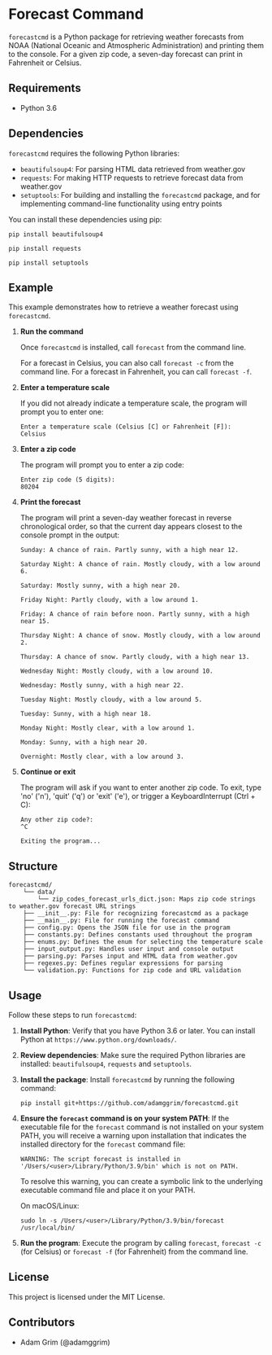 # Forecast Command

`forecastcmd` is a Python package for retrieving weather forecasts from NOAA (National Oceanic and Atmospheric Administration) and printing them to the console. For a given zip code, a seven-day forecast can print in Fahrenheit or Celsius.

## Requirements

- Python 3.6

## Dependencies

`forecastcmd` requires the following Python libraries:

- `beautifulsoup4`: For parsing HTML data retrieved from weather.gov
- `requests`: For making HTTP requests to retrieve forecast data from weather.gov
- `setuptools`: For building and installing the `forecastcmd` package, and for implementing command-line functionality using entry points

You can install these dependencies using pip:

`pip install beautifulsoup4`

`pip install requests`

`pip install setuptools`

## Example

This example demonstrates how to retrieve a weather forecast using `forecastcmd`.

1. **Run the command**

    Once `forecastcmd` is installed, call `forecast` from the command line.

    For a forecast in Celsius, you can also call `forecast -c` from the command line. For a forecast in Fahrenheit, you can call `forecast -f`.

2. **Enter a temperature scale**

    If you did not already indicate a temperature scale, the program will prompt you to enter one:

    ```
    Enter a temperature scale (Celsius [C] or Fahrenheit [F]):
    Celsius
    ```

3. **Enter a zip code**

    The program will prompt you to enter a zip code:
    
    ```
    Enter zip code (5 digits):
    80204
    ```

4. **Print the forecast**

    The program will print a seven-day weather forecast in reverse chronological order, so that the current day appears closest to the console prompt in the output:

    ```
    Sunday: A chance of rain. Partly sunny, with a high near 12.

    Saturday Night: A chance of rain. Mostly cloudy, with a low around 6.

    Saturday: Mostly sunny, with a high near 20.

    Friday Night: Partly cloudy, with a low around 1.

    Friday: A chance of rain before noon. Partly sunny, with a high near 15.

    Thursday Night: A chance of snow. Mostly cloudy, with a low around 2.

    Thursday: A chance of snow. Partly cloudy, with a high near 13.

    Wednesday Night: Mostly cloudy, with a low around 10.

    Wednesday: Mostly sunny, with a high near 22.

    Tuesday Night: Mostly cloudy, with a low around 5.

    Tuesday: Sunny, with a high near 18.

    Monday Night: Mostly clear, with a low around 1.

    Monday: Sunny, with a high near 20.

    Overnight: Mostly clear, with a low around 3.
    ```

5. **Continue or exit**

    The program will ask if you want to enter another zip code. To exit, type 'no' ('n'), 'quit' ('q') or 'exit' ('e'), or trigger a KeyboardInterrupt (Ctrl + C):

    ```
    Any other zip code?:
    ^C

    Exiting the program...
    ```

## Structure

```
forecastcmd/
    └── data/
        └── zip_codes_forecast_urls_dict.json: Maps zip code strings to weather.gov forecast URL strings
    ├── __init__.py: File for recognizing forecastcmd as a package
    ├── __main__.py: File for running the forecast command
    ├── config.py: Opens the JSON file for use in the program
    ├── constants.py: Defines constants used throughout the program
    ├── enums.py: Defines the enum for selecting the temperature scale
    ├── input_output.py: Handles user input and console output
    ├── parsing.py: Parses input and HTML data from weather.gov
    ├── regexes.py: Defines regular expressions for parsing
    └── validation.py: Functions for zip code and URL validation
```

## Usage

Follow these steps to run `forecastcmd`:

1. **Install Python**: Verify that you have Python 3.6 or later. You can install Python at `https://www.python.org/downloads/`.
2. **Review dependencies**: Make sure the required Python libraries are installed: `beautifulsoup4`, `requests` and `setuptools`.
3. **Install the package**: Install `forecastcmd` by running the following command:

    ```
    pip install git+https://github.com/adamggrim/forecastcmd.git
    ```

4. **Ensure the `forecast` command is on your system PATH**: If the executable file for the `forecast` command is not installed on your system PATH, you will receive a warning upon installation that indicates the installed directory for the `forecast` command file:

    ```
    WARNING: The script forecast is installed in '/Users/<user>/Library/Python/3.9/bin' which is not on PATH.
    ```

    To resolve this warning, you can create a symbolic link to the underlying executable command file and place it on your PATH.

    On macOS/Linux:

    ```
    sudo ln -s /Users/<user>/Library/Python/3.9/bin/forecast /usr/local/bin/
    ```

5. **Run the program**: Execute the program by calling `forecast`, `forecast -c` (for Celsius) or `forecast -f` (for Fahrenheit) from the command line.

## License

This project is licensed under the MIT License.

## Contributors

- Adam Grim (@adamggrim)